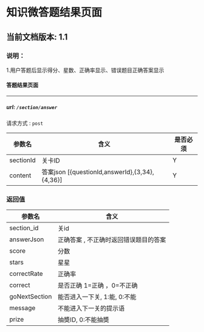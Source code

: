 # 知识微答题结果页面

## 当前文档版本: 1.1

### 说明：
1.用户答题后显示得分、星数、正确率显示、错误题目正确答案显示

#### 答题结果页面
--------------------------------
##### url: `/section/answer`
请求方式 : `post`

参数名    | 含义    | 是否必须
-------|--------|-----
sectionId | 关卡ID |  Y
content | 答案json [{questionId,answerId},{3,34},{4,36}] |Y

###  返回值

参数名  | 含义
-------------|-------------
section_id      |关id
answerJson      |正确答案 , 不正确时返回错误题目的答案
score           |分数
stars           |星星
correctRate     |正确率
correct         |是否正确 1=正确 ，0=不正确
goNextSection | 能否进入一下关, 1:能, 0:不能
message  | 不能进入下一关的提示语
prize | 抽奬ID, 0:不能抽奬
